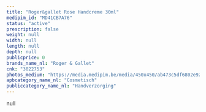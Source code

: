 ```yaml
---
title: "Roger&gallet Rose Handcreme 30ml"
medipim_id: "MD41CB7A76"
status: "active"
prescription: false
weight: null
width: null
length: null
depth: null
publicprice: 0
brands_name_nl: "Roger & Gallet"
cnk: "3022753"
photos_medium: "https://media.medipim.be/media/450x450/ab473c5df6802e92a87be4a05db028cb13e2a8a3.jpg"
apbcategory_name_nl: "Cosmetisch"
publiccategory_name_nl: "Handverzorging"
---
```

null
